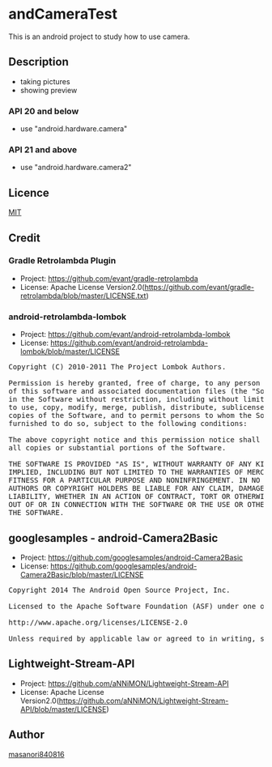 # andCameraTest
This is an android project to study how to use camera.

## Description
* taking pictures
* showing preview

### API 20 and below
* use "android.hardware.camera"

### API 21 and above
* use "android.hardware.camera2"

## Licence
[MIT](https://github.com/tcnksm/tool/blob/master/LICENCE)

## Credit
### Gradle Retrolambda Plugin
* Project: https://github.com/evant/gradle-retrolambda
* License: Apache License Version2.0(https://github.com/evant/gradle-retrolambda/blob/master/LICENSE.txt)

### android-retrolambda-lombok
* Project: https://github.com/evant/android-retrolambda-lombok
* License: https://github.com/evant/android-retrolambda-lombok/blob/master/LICENSE

<pre>
Copyright (C) 2010-2011 The Project Lombok Authors.

Permission is hereby granted, free of charge, to any person obtaining a copy
of this software and associated documentation files (the "Software"), to deal
in the Software without restriction, including without limitation the rights
to use, copy, modify, merge, publish, distribute, sublicense, and/or sell
copies of the Software, and to permit persons to whom the Software is
furnished to do so, subject to the following conditions:

The above copyright notice and this permission notice shall be included in
all copies or substantial portions of the Software.

THE SOFTWARE IS PROVIDED "AS IS", WITHOUT WARRANTY OF ANY KIND, EXPRESS OR
IMPLIED, INCLUDING BUT NOT LIMITED TO THE WARRANTIES OF MERCHANTABILITY,
FITNESS FOR A PARTICULAR PURPOSE AND NONINFRINGEMENT. IN NO EVENT SHALL THE
AUTHORS OR COPYRIGHT HOLDERS BE LIABLE FOR ANY CLAIM, DAMAGES OR OTHER
LIABILITY, WHETHER IN AN ACTION OF CONTRACT, TORT OR OTHERWISE, ARISING FROM,
OUT OF OR IN CONNECTION WITH THE SOFTWARE OR THE USE OR OTHER DEALINGS IN
THE SOFTWARE.
</pre>

## googlesamples - android-Camera2Basic
* Project: https://github.com/googlesamples/android-Camera2Basic
* License: https://github.com/googlesamples/android-Camera2Basic/blob/master/LICENSE

<pre>
Copyright 2014 The Android Open Source Project, Inc.

Licensed to the Apache Software Foundation (ASF) under one or more contributor license agreements. See the NOTICE file distributed with this work for additional information regarding copyright ownership. The ASF licenses this file to you under the Apache License, Version 2.0 (the "License"); you may not use this file except in compliance with the License. You may obtain a copy of the License at

http://www.apache.org/licenses/LICENSE-2.0

Unless required by applicable law or agreed to in writing, software distributed under the License is distributed on an "AS IS" BASIS, WITHOUT WARRANTIES OR CONDITIONS OF ANY KIND, either express or implied. See the License for the specific language governing permissions and limitations under the License.
</pre>

## Lightweight-Stream-API
* Project: https://github.com/aNNiMON/Lightweight-Stream-API
* License: Apache License Version2.0(https://github.com/aNNiMON/Lightweight-Stream-API/blob/master/LICENSE)


## Author
[masanori840816](https://github.com/masanori840816)
